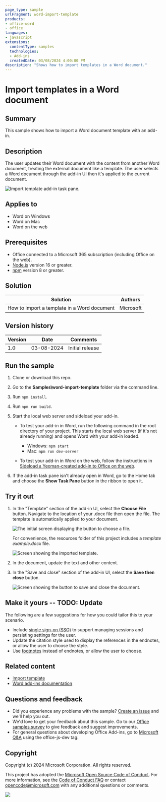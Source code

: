 ```yaml
---
page_type: sample
urlFragment: word-import-template
products:
- office-word
- office
languages:
- javascript
extensions:
  contentType: samples
  technologies:
  - Add-ins
  createdDate: 03/08/2024 4:00:00 PM
description: "Shows how to import templates in a Word document."
---
```


# Import templates in a Word document

## Summary

This sample shows how to import a Word document template with an add-in.

## Description

The user updates their Word document with the content from another Word document, treating the external document like a template. The user selects a Word document through the add-in UI then it's applied to the current document.

![Import template add-in task pane.](./resources/word-import-template.png)

## Applies to

- Word on Windows
- Word on Mac
- Word on the web

## Prerequisites

- Office connected to a Microsoft 365 subscription (including Office on the web).
- [Node.js](https://nodejs.org/) version 16 or greater.
- [npm](https://docs.npmjs.com/downloading-and-installing-node-js-and-npm) version 8 or greater.

## Solution

| Solution | Authors |
|----------|-----------|
| How to import a template in a Word document | Microsoft |

## Version history

| Version  | Date | Comments |
|----------|------|----------|
| 1.0 | 03-08-2024 | Initial release |

## Run the sample

1. Clone or download this repo.

1. Go to the **Samples\word-import-template** folder via the command line.

1. Run `npm install`.

1. Run `npm run build`.

1. Start the local web server and sideload your add-in.

    - To test your add-in in Word, run the following command in the root directory of your project. This starts the local web server (if it's not already running) and opens Word with your add-in loaded.

      - Windows: `npm start`
      - Mac: `npm run dev-server`

    - To test your add-in in Word on the web, follow the instructions in [Sideload a Yeoman-created add-in to Office on the web](https://learn.microsoft.com/office/dev/add-ins/testing/sideload-office-add-ins-for-testing#sideload-a-yeoman-created-add-in-to-office-on-the-web).

1. If the add-in task pane isn't already open in Word, go to the Home tab and choose the **Show Task Pane** button in the ribbon to open it.

## Try it out

1. In the "Template" section of the add-in UI, select the **Choose File** button. Navigate to the location of your .docx file then open the file. The template is automatically applied to your document.

    ![The initial screen displaying the button to choose a file.](./resources/word-import-template-initial-screen.png)

    For convenience, the resources folder of this project includes a *template example.docx* file.

    ![Screen showing the imported template.](./resources/word-import-template-applied.png)

1. In the document, update the text and other content.

1. In the "Save and close" section of the add-in UI, select the **Save then close** button.

    ![Screen showing the button to save and close the document.](./resources/word-import-template-save-close-button.png)

## Make it yours -- TODO: Update

The following are a few suggestions for how you could tailor this to your scenario.

- Include [single sign-on (SSO)](https://learn.microsoft.com/office/dev/add-ins/develop/sso-in-office-add-ins) to support managing sessions and persisting settings for the user.
- Update the citation style used to display the references in the endnotes, or allow the user to choose the style.
- Use [footnotes](https://learn.microsoft.com/javascript/api/word/word.range#word-word-range-insertfootnote-member(1)) instead of endnotes, or allow the user to choose.

## Related content

- [Import template](https://learn.microsoft.com/office/dev/add-ins/word/import-template)
- [Word add-ins documentation](https://learn.microsoft.com/office/dev/add-ins/word/)

## Questions and feedback

- Did you experience any problems with the sample? [Create an issue](https://github.com/OfficeDev/Office-Add-in-samples/issues/new/choose) and we'll help you out.
- We'd love to get your feedback about this sample. Go to our [Office samples survey](https://aka.ms/OfficeSamplesSurvey) to give feedback and suggest improvements.
- For general questions about developing Office Add-ins, go to [Microsoft Q&A](https://learn.microsoft.com/answers/topics/office-js-dev.html) using the office-js-dev tag.

## Copyright

Copyright (c) 2024 Microsoft Corporation. All rights reserved.

This project has adopted the [Microsoft Open Source Code of Conduct](https://opensource.microsoft.com/codeofconduct/). For more information, see the [Code of Conduct FAQ](https://opensource.microsoft.com/codeofconduct/faq/) or contact [opencode@microsoft.com](mailto:opencode@microsoft.com) with any additional questions or comments.

<img src="https://pnptelemetry.azurewebsites.net/pnp-officeaddins/samples/word-insert-template" />